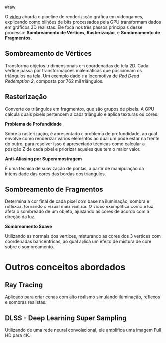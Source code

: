 #raw

O [vídeo](https://www.youtube.com/watch?v=C8YtdC8mxTU) aborda o pipeline de renderização gráfica em videogames, explicando como bilhões de bits processados pela GPU transformam dados em gráficos 3D realistas. Ele foca nos três passos principais desse processo: **Sombreamento de Vértices**, **Rasterização**, e **Sombreamento de Fragmentos**.

## **Sombreamento de Vértices**

Transforma objetos tridimensionais em coordenadas de tela 2D. Cada vértice passa por transformações matemáticas que posicionam os triângulos na tela. Um exemplo dado é a locomotiva de *Red Dead Redemption 2*, composta por 762 mil triângulos.

## **Rasterização**

Converte os triângulos em fragmentos, que são grupos de pixels. A GPU calcula quais pixels pertencem a cada triângulo e aplica texturas ou cores.

**Problema de Profundidade**

Sobre a rasterização, é apresentado o problema de profundidade, ao qual envolve como renderizar vários elementos ao qual um pode estar na frente do outro, para resolver isso é apresentado técnicas como calcular a posição Z de cada pixel e priorizar aqueles que tem o maior valor. 

**Anti-Aliasing por Superamostragem**

É uma técnica de suavização de pontas, a partir de manipulação da intensidade das cores das bordas dos triangulos.

## **Sombreamento de Fragmentos**

Determina a cor final de cada pixel com base na iluminação, sombra e reflexos, tornando o visual mais realista. O vídeo exemplifica como a luz afeta o sombreado de um objeto, ajustando as cores de acordo com a direção da luz.

**Sombreamento Suave**

Utilizando as normais dos vertices, misturando as cores dos 3 vertices com coordenadas baricêntricas, ao qual aplica um efeito de mistura de core sobre o sombreamento. 

# Outros conceitos abordados

## **Ray Tracing**

Aplicado para criar cenas com alto realismo simulando iluminação, reflexos e sombras realistas.

## **DLSS - Deep Learning Super Sampling**

Utilizando de uma rede neural convolucional, ele amplifica uma imagem Full HD para 4K.